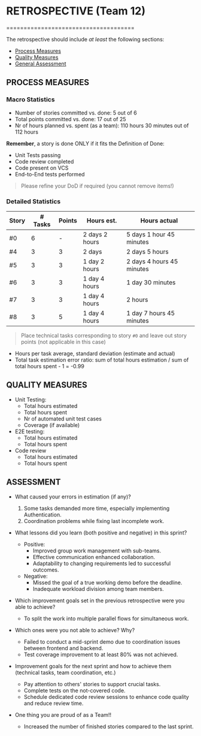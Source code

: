 # RETROSPECTIVE (Team 12)
=====================================

The retrospective should include _at least_ the following sections:

- [Process Measures](#process-measures)
- [Quality Measures](#quality-measures)
- [General Assessment](#assessment)

## PROCESS MEASURES

### Macro Statistics

- Number of stories committed vs. done: 5 out of 6
- Total points committed vs. done: 17 out of 25
- Nr of hours planned vs. spent (as a team): 110 hours 30 minutes out of 112 hours

**Remember**, a story is done ONLY if it fits the Definition of Done:

- Unit Tests passing
- Code review completed
- Code present on VCS
- End-to-End tests performed

> Please refine your DoD if required (you cannot remove items!)

### Detailed Statistics

| Story | # Tasks | Points | Hours est. | Hours actual |
|-------|---------|--------|------------|--------------|
| #0    | 6       | -      | 2 days 2 hours | 5 days 1 hour 45 minutes |
| #4    | 3       | 3      | 2 days       | 2 days 5 hours |
| #5    | 3       | 3      | 1 day 2 hours | 2 days 4 hours 45 minutes |
| #6    | 3       | 3      | 1 day 4 hours | 1 day 30 minutes |
| #7    | 3       | 3      | 1 day 4 hours | 2 hours |
| #8    | 3       | 5      | 1 day 4 hours | 1 day 7 hours 45 minutes |

> Place technical tasks corresponding to story `#0` and leave out story points (not applicable in this case)

- Hours per task average, standard deviation (estimate and actual)
- Total task estimation error ratio: sum of total hours estimation / sum of total hours spent - 1 = -0.99

## QUALITY MEASURES

- Unit Testing:
    - Total hours estimated
    - Total hours spent
    - Nr of automated unit test cases
    - Coverage (if available)
- E2E testing:
    - Total hours estimated
    - Total hours spent
- Code review
    - Total hours estimated
    - Total hours spent

## ASSESSMENT

- What caused your errors in estimation (if any)?
    1. Some tasks demanded more time, especially implementing Authentication.
    2. Coordination problems while fixing last incomplete work.

- What lessons did you learn (both positive and negative) in this sprint?
    - Positive:
        - Improved group work management with sub-teams.
        - Effective communication enhanced collaboration.
        - Adaptability to changing requirements led to successful outcomes.
    - Negative:
        - Missed the goal of a true working demo before the deadline.
        - Inadequate workload division among team members.

- Which improvement goals set in the previous retrospective were you able to achieve?
    - To split the work into multiple parallel flows for simultaneous work.

- Which ones were you not able to achieve? Why?
    - Failed to conduct a mid-sprint demo due to coordination issues between frontend and backend.
    - Test coverage improvement to at least 80% was not achieved.

- Improvement goals for the next sprint and how to achieve them (technical tasks, team coordination, etc.)
    - Pay attention to others' stories to support crucial tasks.
    - Complete tests on the not-covered code.
    - Schedule dedicated code review sessions to enhance code quality and reduce review time.

- One thing you are proud of as a Team!!
    - Increased the number of finished stories compared to the last sprint.
